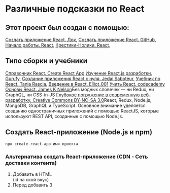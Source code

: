 # Различные подсказки по React

## Этот проект был создан с помощью:

[Создать приложение React. Док](https://create-react-app.dev/docs/documentation-intro),
[Создать приложение React. GitHub](https://github.com/facebook/create-react-app),
[Начало работы. React](https://ru.reactjs.org/docs/getting-started.html),
[Крестики-Нолики. React](https://ru.reactjs.org/docs/getting-started.html),

## Типо сборки и учебники

[Справочник React. Create React App](https://reactdev.ru/libs/cra/)
[Изучение React.js разработки. Gurufy](https://gurufy.dev/document/5f7a0dff8fb7091e0cf61ff0/5f79390297e9f566a79b399f),
[Создание приложения React с нуля. Jedai Saboteur](https://medium.com/@JedaiSaboteur/creating-a-react-app-from-scratch-f3c693b84658),
[Учебник по React. Tania Rascia](https://www.taniarascia.com/getting-started-with-react/),
[Введение в React. Elliot_001](https://habr.com/ru/post/461541/)
[Учить React. codecademy](https://www.codecademy.com/learn/react-101)
[Основы React. James K Nelson](https://frontarm.com/courses/react-fundamentals/)Без модных словечек — ни Redux, ни GraphQL, ни CSS-in-JS
[Глубокое погружение в современную веб-разработку. Creative Commons BY-NC-SA 3.0](https://fullstackopen.com/en/#course-contents)React, Redux, Node.js, MongoDB, GraphQL и TypeScript. Основное внимание уделяется созданию одностраничных приложений с помощью ReactJS, которые используют REST API, созданные с помощью Node.js.

## Создать React-приложение (Node.js и npm)

```js
npx create-react-app имя-проекта
```

### Альтернатива создать React-приложение (CDN - Сеть доставки контента)

1. Добавить в HTML <div id=""></div> (id на ской вкус)
2. Перед </body> добавить 3 <script>. Первые два тега загружают React. Третий тег загружает код вашего собственного компонента.

```html
<!-- Примечание: при деплое на продакшен замените «development.js» на «production.min.js» либо Совет по минификации кода ниже. -->
<script
  src="https://unpkg.com/react@17/umd/react.development.js"
  crossorigin
></script>
<script
  src="https://unpkg.com/react-dom@17/umd/react-dom.development.js"
  crossorigin
></script>
<!-- Загрузим наш React-компонент. -->
<script src="my_cod.js"></script>
```

3. Создаем файл my_file.js
   [Совет по минификации кода](https://gist.github.com/gaearon/42a2ffa41b8319948f9be4076286e1f3)

## Добавить JSX в React (Node.js и npm)

```js
npm install babel-cli@6 babel-preset-react-app@3
```

### Запуск препроцессор JSX

```js
npx babel --watch src --out-dir . --presets react-app/prod
```

### Альтернатива добавить JSX в React (CDN)

Cинтаксис JSX доступен внутри каждого <script>-тега, у которого есть атрибут type="text/babel"

```html
<script src="https://unpkg.com/babel-standalone@6/babel.min.js"></script>
```

<h2 align="center">Структура и Иерархия Проекта</h2>

## Новый проект Create React App с TypeScript

```js
npx create-react-app my-app --template typescript
```

### Добавить TypeScript в готовый проект Create React App

```js
npm install --save typescript @types/node @types/react @types/react-dom @types/jest
```

## Структура и Иерархия Проекта

### Структура и Иерархия Проекта

```
my-app
├── .gitignore              - отключённые от заливка на GitHub
├── README.md               - общее описание
├── package.json            - файл настроек
├── node_modules/           - установленные модули
├── public/                 - публичная папка
│   ├── favicon.ico         - иконка страницы
│   ├── index.html          - шаблон страницы (использ. файлы только из public/)
│   └── manifest.json       - базовые метаданные расширений
└── src/                    - папка исходников (обраб. WebPack)
    ├── App.css             -
    ├── App.js
    ├── App.test.js
    ├── index.css
    ├── index.js            - точка входа JavaScript
    ├── logo.svg
    └── serviceWorker.js
    └── setupTests.js
```

## Некоторые коды запуска из упаковки

### `npm start`

Запускает приложение в режиме разработки
Авто перезагрузка приизменениях, ошибки в консоли

### `npm test`

Запускает тестовый бегун в режиме интерактивных часов
Смотрите раздел о [running tests](https://facebook.github.io/create-react-app/docs/running-tests) Чтобы получить больше информации.

### `npm run build`

Сборка для Прод в папку `build`
Связь в режиме Прод, оптимизация для произв-ти.

### `npm install react-scripts@latest`

Обновление инструментов сборки. webpack, babel, кофиг.

Обновление инструментов сборки. webpack, babel, кофиг.

```js
npm install react-scripts@latest
```

## Настройки перед работой

[Настройки редактора](https://create-react-app.dev/docs/setting-up-your-editor#syntax-highlightinghttps://create-react-app.dev/docs/setting-up-your-editor#syntax-highlighting)
[Разработка компонентов изолированно](https://create-react-app.dev/docs/developing-components-in-isolationhttps://create-react-app.dev/docs/developing-components-in-isolation)
[Анализ размера пакета](https://create-react-app.dev/docs/analyzing-the-bundle-sizehttps://create-react-app.dev/docs/analyzing-the-bundle-size)
[Использование HTTPS в разработке](https://create-react-app.dev/docs/using-https-in-development)
ctrl + пробел = подсказка в VSC

### Некотторые допы для Добавление стилей и активов

[Добавление таблицы стилей Sass](https://create-react-app.dev/docs/adding-a-sass-stylesheet)
[Использование общей папки](https://create-react-app.dev/docs/using-the-public-folder)
[Разделение кода](https://create-react-app.dev/docs/code-splitting)

### Некотторые допы для Создания приложения

[Импорт компонента](https://create-react-app.dev/docs/importing-a-component)
[Добавление TypeScript](https://create-react-app.dev/docs/adding-typescript)
[Добавление пользовательских переменных среды](https://create-react-app.dev/docs/adding-custom-environment-variables)
[Создание прогрессивного веб-приложения](https://create-react-app.dev/docs/making-a-progressive-web-app)

### Некотторые допы для Внутренней интеграции

[Проксирование запросов API в разработке](https://create-react-app.dev/docs/proxying-api-requests-in-development)
[Получение данных с помощью запросов AJAX](https://create-react-app.dev/docs/fetching-data-with-ajax-requests)
[Интеграция с серверной частью API](https://create-react-app.dev/docs/integrating-with-an-api-backend)
[Заголовок и метатеги](https://create-react-app.dev/docs/title-and-meta-tags)

### Некотторые допы для Развертыввания и Расширеного использования

[Развертывание](https://create-react-app.dev/docs/deployment)
[Пользовательские шаблоны](https://create-react-app.dev/docs/custom-templates)
[Предварительный рендеринг в статические HTML-файлы](https://create-react-app.dev/docs/pre-rendering-into-static-html-files)
[Расширенная конфигурация](https://create-react-app.dev/docs/advanced-configuration)

## Наборы инструментов

[Next.js](https://nextjs.org/learn/foundations/about-nextjs) — это популярный и легкий фреймворк для статических и серверных приложений, созданных с помощью React. Он включает готовые решения для стилей и маршрутизации и предполагает, что вы используете Node.js в качестве серверной среды.
[Gatsby](https://www.gatsbyjs.com/docs/) — лучший способ создавать статические веб-сайты с помощью React. Он позволяет использовать компоненты React, но выводит предварительно обработанные HTML и CSS, чтобы гарантировать максимально быстрое время загрузки.
[npm](https://docs.npmjs.com/about-npm) — это менеджер пакетов,позволяет вам использовать обширную экосистему сторонних пакетов и легко устанавливать или обновлять их.
[webpack](https://v4.webpack.js.org/guides/getting-started/) — это упаковщик, он позволяет вам писать модульный код и объединять его в небольшие пакеты для оптимизации времени загрузки.
[Babel](https://babeljs.io/) — это компилятор, он позволяет писать современный код JavaScript, который по-прежнему работает в старых браузерах.

## ТЕОРИЯ

### Компонентах класса и Функциональные компоненты

Основная цель компонента React — вернуть некоторый JSX для рендеринга. Часто компоненту полезно выполнять некоторый код, который выполняет побочные эффекты в дополнение к рендерингу JSX.
В компонентах класса побочные эффекты управляются с помощью методов жизненного цикла. В функциональных компонентах мы управляем побочными эффектами с помощью хука эффектов.

### Подробнее про props и state

#### Различия props и state

Основная обязанность компонента — перевод необработанных данных в формат HTML. Имея это в виду, свойства и состояние вместе составляют необработанные данные , из которых выводится вывод HTML. props и stat содержит eинформацию о компоненте. вид информации и способы ее обработки различаются. props + state — это входные данные для render()функции компонента. являются простыми объектами JS.И свойства , и изменения состояния вызывают обновление рендеринга. являются детерминированными. Если ваш компонент генерирует разные выходные данные для одной и той же комбинации свойств и состояния , значит, вы делаете что-то не так.Компоненты React могут получать динамическую информацию из реквизита или устанавливать свои собственные динамические данные с состоянием . Свойства передаются родительскими компонентами, тогда как состояние создается и поддерживается самим компонентом.
В React компонент никогда не должен напрямую изменять свои свойства. Родительский компонент должен изменить их.

#### props

props - Пропсы — это способ передачи данных от родителя к потомку, это сокращение от «свойства», для статического приложения, принимают произвольные входные данные, получает данные в одном объекте, Пропсы следует называть так, чтобы они имели смысл в первую очередь с точки зрения самого компонента, а уже во вторую тех компонентов, которые его рендерят. Пропсы можно только читать, Компонент никогда не должен что-то записывать в свои пропсы — вне зависимости от того, функциональный он или классовый. propsпередаются в компонент, свойство передается компоненту подобно тому, как аргумент передается функции, реквизит «приходит сверху», propsне должен меняться, propsсодержит информацию, установленную родительским компонентом (хотя можно установить значения по умолчанию), и ее не следует изменять, props - это способ передачи данных от родителя к дочернему элементу. это конфигурация компонента, его параметры , если хотите. Они получены сверху и неизменны в отношении получающего их Компонента. Компонент не может изменять свои реквизиты, но он отвечает за объединение реквизитов своих дочерних компонентов.

#### state

state - Состояние подразумевает собой данные, которые меняются со временем — интерактивность, состояние контролируется и доступно только конкретному компоненту. Не изменяйте состояние напрямую, Состояние часто называют «локальным», «внутренним» или инкапсулированным. Оно доступно только для самого компонента и скрыто от других, Компонент может передать своё состояние вниз по дереву в виде пропсов дочерних компонентов, Состояние всегда принадлежит определённому компоненту, а любые производные этого состояния могут влиять только на компоненты, находящиеся «ниже» в дереве компонентов. По умолчанию компонент не имеет состояния. Когда компоненту необходимо отслеживать информацию между рендерингами, сам компонент может создавать, обновлять и использовать состояние. stateсоздается в компоненте. stat eизменчив, stateсодержит «частную» информацию для компонента, который можно инициализировать, изменять и использовать самостоятельно, Состояние зарезервировано только для интерактивности, то есть данных, которые меняются со временем. Состояние начинается со значения по умолчанию, когда компонент монтируется, а затем со временем страдает от мутаций (в основном генерируемых пользовательскими событиями). Это сериализуемое\* представление одного момента времени — моментальный снимок. Компонент внутренне управляет своим собственным состоянием , но, кроме установки начального состояния, не имеет права возиться с состоянием своих дочерних элементов. Можно сказать, что государство является частным. является необязательным. Событие — это какое-то действие, произошедшее на странице. Компоненты класса React хранят свое состояние в виде объекта JavaScript. Этот объект инициализируется в файле constructor(). Состояние, с другой стороны, противоположно свойствам: компонент отслеживает свое собственное состояние и может изменить его в любое время.

#### Несколько статей о props и state

[Компоненты и пропсы](https://ru.reactjs.org/docs/components-and-props.html)
[Состояние и жизненный цикл](https://ru.reactjs.org/docs/state-and-lifecycle.html)
[ReactJS: props против state](https://lucybain.com/blog/2016/react-state-vs-pros/)
[props vs state](https://github.com/uberVU/react-guide/blob/master/props-vs-state.md)

#### Хуки

Хуки — это функции, которые позволяют нам «подключаться» к состоянию и функциям жизненного цикла в функциональных компонентах. повторно использовать логику состояния между компонентами. упростите и организуйте наш код, чтобы разделить задачи, вместо того, чтобы позволить несвязанным данным запутаться вместе. избежать путаницы в поведении thisключевого слова. избегайте конструкторов классов, методов привязки и связанных с ними передовых методов JavaScript. два основных правила: 1. Вызывайте хуки только из функций React. 2. Вызывайте хуки только на верхнем уровне, чтобы гарантировать, что хуки вызываются в одном и том же порядке каждый раз, когда компонент рендерится. Распространенные ошибки, которых следует избегать, — вызов хуков внутри циклов, условий или вложенных функций.
const [currentState, stateSetter] = useState(initialState); Хук useState()позволяет добавлять состояние React к функциональным компонентам. Его следует вызывать на верхнем уровне определения функции React для управления его состоянием. initialState — это необязательное значение, которое можно использовать для установки значения currentStateдля первого рендеринга. Функция stateSetterиспользуется для обновления значения currentStateи повторного рендеринга нашего компонента со следующим значением состояния.

## React 18

1. Установка React 18 - $$ npm i react@18 react-dom@18

```node
npm i react@18 react-dom@18
```

`npm i react@18 react-dom@18`

2. Изменение import

```js
// import React from "react";
// import ReactDOM from "react-dom";
// ReactDOM.render(<App />, document.getElementById("root"));
import React from "react";
import { createRoot } from "react-dom/client";
const root = createRoot(document.getElementById("root"));
root.render(<App />);
```

## Дальнейшее изучение. Router, Redux, Recoil, Styled Components и прочее

[Справочник React. Дальнейшее узучение](https://reactdev.ru/libs/)
[FRONTEND - что учить](https://www.youtube.com/watch?v=5Dm0qaY9HSw)
TypeScript
JetBrains IDE vs VSCode
Vue vs React / Vue и TypeScript
Nuxt, Node и SSR
GrathQL / WebSocket
Webpack vs Rollup мы Parsel
Angular?

<!-- !!! СТАНДАРТННОЕ ВВЕДЕНИЕ. КАК НИТЬ ПОСМОТРЕТЬ ВЫВОД В GITHUB -->
<!--
# Getting Started with Create React App

This project was bootstrapped with [Create React App](https://github.com/facebook/create-react-app).

## Available Scripts

In the project directory, you can run:

### `npm start`

Runs the app in the development mode.\
Open [http://localhost:3000](http://localhost:3000) to view it in your browser.

The page will reload when you make changes.\
You may also see any lint errors in the console.

### `npm test`

Launches the test runner in the interactive watch mode.\
See the section about [running tests](https://facebook.github.io/create-react-app/docs/running-tests) for more information.

### `npm run build`

Builds the app for production to the `build` folder.\
It correctly bundles React in production mode and optimizes the build for the best performance.

The build is minified and the filenames include the hashes.\
Your app is ready to be deployed!

See the section about [deployment](https://facebook.github.io/create-react-app/docs/deployment) for more information.

### `npm run eject`

**Note: this is a one-way operation. Once you `eject`, you can't go back!**

If you aren't satisfied with the build tool and configuration choices, you can `eject` at any time. This command will remove the single build dependency from your project.

Instead, it will copy all the configuration files and the transitive dependencies (webpack, Babel, ESLint, etc) right into your project so you have full control over them. All of the commands except `eject` will still work, but they will point to the copied scripts so you can tweak them. At this point you're on your own.

You don't have to ever use `eject`. The curated feature set is suitable for small and middle deployments, and you shouldn't feel obligated to use this feature. However we understand that this tool wouldn't be useful if you couldn't customize it when you are ready for it.

## Learn More

You can learn more in the [Create React App documentation](https://facebook.github.io/create-react-app/docs/getting-started).

To learn React, check out the [React documentation](https://reactjs.org/).

### Code Splitting

This section has moved here: [https://facebook.github.io/create-react-app/docs/code-splitting](https://facebook.github.io/create-react-app/docs/code-splitting)

### Analyzing the Bundle Size

This section has moved here: [https://facebook.github.io/create-react-app/docs/analyzing-the-bundle-size](https://facebook.github.io/create-react-app/docs/analyzing-the-bundle-size)

### Making a Progressive Web App

This section has moved here: [https://facebook.github.io/create-react-app/docs/making-a-progressive-web-app](https://facebook.github.io/create-react-app/docs/making-a-progressive-web-app)

### Advanced Configuration

This section has moved here: [https://facebook.github.io/create-react-app/docs/advanced-configuration](https://facebook.github.io/create-react-app/docs/advanced-configuration)

### Deployment

This section has moved here: [https://facebook.github.io/create-react-app/docs/deployment](https://facebook.github.io/create-react-app/docs/deployment)

### `npm run build` fails to minify

This section has moved here: [https://facebook.github.io/create-react-app/docs/troubleshooting#npm-run-build-fails-to-minify](https://facebook.github.io/create-react-app/docs/troubleshooting#npm-run-build-fails-to-minify)

$$
$$ -->
